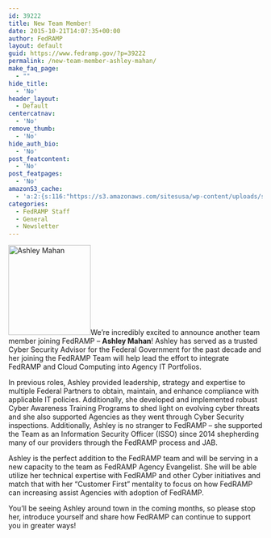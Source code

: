 ```yaml
---
id: 39222
title: New Team Member!
date: 2015-10-21T14:07:35+00:00
author: FedRAMP
layout: default
guid: https://www.fedramp.gov/?p=39222
permalink: /new-team-member-ashley-mahan/
make_faq_page:
  - ""
hide_title:
  - 'No'
header_layout:
  - Default
centercatnav:
  - 'No'
remove_thumb:
  - 'No'
hide_auth_bio:
  - 'No'
post_featcontent:
  - 'No'
post_featpages:
  - 'No'
amazonS3_cache:
  - 'a:2:{s:116:"https://s3.amazonaws.com/sitesusa/wp-content/uploads/sites/482/2015/10/FB_IMG_1445446285622_kindlephoto-42393758.jpg";i:39162;s:124:"https://s3.amazonaws.com/sitesusa/wp-content/uploads/sites/482/2015/10/FB_IMG_1445446285622_kindlephoto-42393758-276x300.jpg";i:39162;}'
categories:
  - FedRAMP Staff
  - General
  - Newsletter
---
```

<img class="  wp-image-39162 alignright" src="https://s3.amazonaws.com/sitesusa/wp-content/uploads/sites/482/2015/10/FB_IMG_1445446285622_kindlephoto-42393758-276x300.jpg" alt="Ashley Mahan" width="163" height="178" srcset="https://s3.amazonaws.com/sitesusa/wp-content/uploads/sites/482/2015/10/FB_IMG_1445446285622_kindlephoto-42393758-276x300.jpg 276w, https://s3.amazonaws.com/sitesusa/wp-content/uploads/sites/482/2015/10/FB_IMG_1445446285622_kindlephoto-42393758.jpg 479w" sizes="(max-width: 163px) 100vw, 163px" />We’re incredibly excited to announce another team member joining FedRAMP &#8211; **Ashley Mahan**! Ashley has served as a trusted Cyber Security Advisor for the Federal Government for the past decade and her joining the FedRAMP Team will help lead the effort to integrate FedRAMP and Cloud Computing into Agency IT Portfolios.

In previous roles, Ashley provided leadership, strategy and expertise to multiple Federal Partners to obtain, maintain, and enhance compliance with applicable IT policies. Additionally, she developed and implemented robust Cyber Awareness Training Programs to shed light on evolving cyber threats and she also supported Agencies as they went through Cyber Security inspections. Additionally, Ashley is no stranger to FedRAMP &#8211; she supported the Team as an Information Security Officer (ISSO) since 2014 shepherding many of our providers through the FedRAMP process and JAB. 

Ashley is the perfect addition to the FedRAMP team and will be serving in a new capacity to the team as FedRAMP Agency Evangelist. She will be able utilize her technical expertise with FedRAMP and other Cyber initiatives and match that with her &#8220;Customer First&#8221; mentality to focus on how FedRAMP can increasing assist Agencies with adoption of FedRAMP.

You’ll be seeing Ashley around town in the coming months, so please stop her, introduce yourself and share how FedRAMP can continue to support you in greater ways!